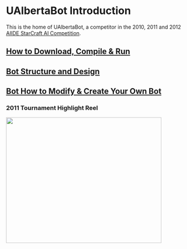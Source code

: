 # UAlbertaBot Introduction #

This is the home of UAlbertaBot, a competitor in the 2010, 2011 and 2012 [AIIDE StarCraft AI Competition](http://www.StarCraftAICompetition.com).

## [How to Download, Compile & Run](Download.md) ##

## [Bot Structure and Design](Design.md) ##

## [Bot How to Modify & Create Your Own Bot](Modify.md) ##




### 2011 Tournament Highlight Reel ###

<a href='http://www.youtube.com/watch?feature=player_embedded&v=xXsx1ma3_ko' target='_blank'><img src='http://img.youtube.com/vi/xXsx1ma3_ko/0.jpg' width='425' height=344 /></a>